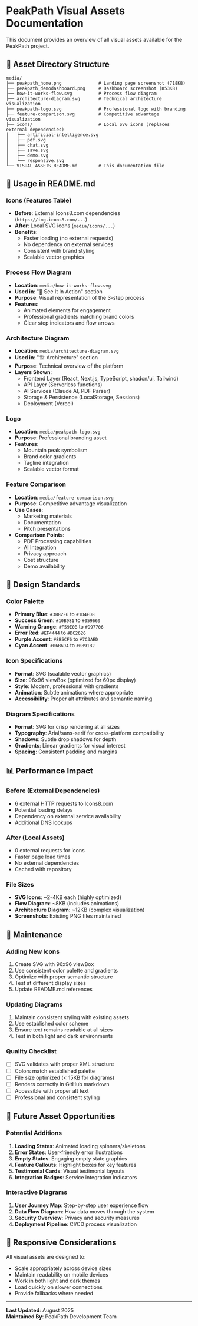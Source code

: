 # PeakPath Visual Assets Documentation

This document provides an overview of all visual assets available for the PeakPath project.

## 📁 Asset Directory Structure

```
media/
├── peakpath_home.png              # Landing page screenshot (718KB)
├── peakpath_demodashboard.png     # Dashboard screenshot (853KB)
├── how-it-works-flow.svg          # Process flow diagram
├── architecture-diagram.svg       # Technical architecture visualization
├── peakpath-logo.svg              # Professional logo with branding
├── feature-comparison.svg         # Competitive advantage visualization
├── icons/                         # Local SVG icons (replaces external dependencies)
│   ├── artificial-intelligence.svg
│   ├── pdf.svg
│   ├── chat.svg
│   ├── save.svg
│   ├── demo.svg
│   └── responsive.svg
└── VISUAL_ASSETS_README.md        # This documentation file
```

## 🎯 Usage in README.md

### Icons (Features Table)
- **Before**: External Icons8.com dependencies (`https://img.icons8.com/...`)
- **After**: Local SVG icons (`media/icons/...`)
- **Benefits**: 
  - Faster loading (no external requests)
  - No dependency on external services
  - Consistent with brand styling
  - Scalable vector graphics

### Process Flow Diagram
- **Location**: `media/how-it-works-flow.svg`
- **Used in**: "🎯 See It In Action" section
- **Purpose**: Visual representation of the 3-step process
- **Features**: 
  - Animated elements for engagement
  - Professional gradients matching brand colors
  - Clear step indicators and flow arrows

### Architecture Diagram
- **Location**: `media/architecture-diagram.svg`
- **Used in**: "🏗️ Architecture" section
- **Purpose**: Technical overview of the platform
- **Layers Shown**:
  - Frontend Layer (React, Next.js, TypeScript, shadcn/ui, Tailwind)
  - API Layer (Serverless functions)
  - AI Services (Claude AI, PDF Parser)
  - Storage & Persistence (LocalStorage, Sessions)
  - Deployment (Vercel)

### Logo
- **Location**: `media/peakpath-logo.svg`
- **Purpose**: Professional branding asset
- **Features**:
  - Mountain peak symbolism
  - Brand color gradients
  - Tagline integration
  - Scalable vector format

### Feature Comparison
- **Location**: `media/feature-comparison.svg`
- **Purpose**: Competitive advantage visualization
- **Use Cases**:
  - Marketing materials
  - Documentation
  - Pitch presentations
- **Comparison Points**:
  - PDF Processing capabilities
  - AI Integration
  - Privacy approach
  - Cost structure
  - Demo availability

## 🎨 Design Standards

### Color Palette
- **Primary Blue**: `#3B82F6` to `#1D4ED8`
- **Success Green**: `#10B981` to `#059669`
- **Warning Orange**: `#F59E0B` to `#D97706`
- **Error Red**: `#EF4444` to `#DC2626`
- **Purple Accent**: `#8B5CF6` to `#7C3AED`
- **Cyan Accent**: `#06B6D4` to `#0891B2`

### Icon Specifications
- **Format**: SVG (scalable vector graphics)
- **Size**: 96x96 viewBox (optimized for 60px display)
- **Style**: Modern, professional with gradients
- **Animation**: Subtle animations where appropriate
- **Accessibility**: Proper alt attributes and semantic naming

### Diagram Specifications
- **Format**: SVG for crisp rendering at all sizes
- **Typography**: Arial/sans-serif for cross-platform compatibility
- **Shadows**: Subtle drop shadows for depth
- **Gradients**: Linear gradients for visual interest
- **Spacing**: Consistent padding and margins

## 📊 Performance Impact

### Before (External Dependencies)
- 6 external HTTP requests to Icons8.com
- Potential loading delays
- Dependency on external service availability
- Additional DNS lookups

### After (Local Assets)
- 0 external requests for icons
- Faster page load times
- No external dependencies
- Cached with repository

### File Sizes
- **SVG Icons**: ~2-4KB each (highly optimized)
- **Flow Diagram**: ~8KB (includes animations)
- **Architecture Diagram**: ~12KB (complex visualization)
- **Screenshots**: Existing PNG files maintained

## 🔧 Maintenance

### Adding New Icons
1. Create SVG with 96x96 viewBox
2. Use consistent color palette and gradients
3. Optimize with proper semantic structure
4. Test at different display sizes
5. Update README.md references

### Updating Diagrams
1. Maintain consistent styling with existing assets
2. Use established color scheme
3. Ensure text remains readable at all sizes
4. Test in both light and dark environments

### Quality Checklist
- [ ] SVG validates with proper XML structure
- [ ] Colors match established palette
- [ ] File size optimized (< 15KB for diagrams)
- [ ] Renders correctly in GitHub markdown
- [ ] Accessible with proper alt text
- [ ] Professional and consistent styling

## 🚀 Future Asset Opportunities

### Potential Additions
1. **Loading States**: Animated loading spinners/skeletons
2. **Error States**: User-friendly error illustrations
3. **Empty States**: Engaging empty state graphics
4. **Feature Callouts**: Highlight boxes for key features
5. **Testimonial Cards**: Visual testimonial layouts
6. **Integration Badges**: Service integration indicators

### Interactive Diagrams
1. **User Journey Map**: Step-by-step user experience flow
2. **Data Flow Diagram**: How data moves through the system
3. **Security Overview**: Privacy and security measures
4. **Deployment Pipeline**: CI/CD process visualization

## 📱 Responsive Considerations

All visual assets are designed to:
- Scale appropriately across device sizes
- Maintain readability on mobile devices  
- Work in both light and dark themes
- Load quickly on slower connections
- Provide fallbacks where needed

---

**Last Updated**: August 2025  
**Maintained By**: PeakPath Development Team